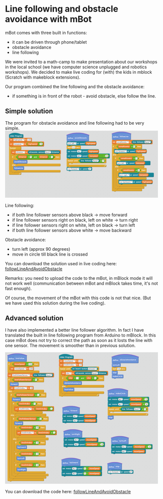 # Line following and obstacle avoidance with mBot

mBot comes with three built in functions:
- it can be driven through phone/tablet
- obstacle avoidance
- line following

We were invited to a math-camp to make presentation about our workshops in the local school (we have computer science unplugged and robotics workshops).
We decided to make live coding for (with) the kids in mblock (Scratch with makeblock extensions).

Our program combined the line following and the obstacle avoidance:
- if something is in front of the robot - avoid obstacle, else follow the line.

## Simple solution

The program for obstacle avoidance and line following had to be very simple.
![solution](https://github.com/makerobot/mBot/blob/master/followLineAndAvoidObstacle/img/followLine.png)

Line following:
- if both line follower sensors above black -> move forward
- if line follower sensors right on black, left on white -> turn right
- if line follower sensors right on white, left on black -> turn left
- if both line follower sensors above white -> move backward

Obstacle avoidance:
- turn left (approx 90 degrees)
- move in circle till black line is crossed

You can download the solution used in live coding here: [followLineAndAvoidObstacle](https://github.com/makerobot/mBot/blob/master/followLineAndAvoidObstacle/followLineAndAvoidObstacle.sb2)

Remarks: you need to upload the code to the mBot, in mBlock mode it will not work well (communication between mBot and mBlock takes time, it's not fast enough).

Of course, the movement of the mBot with this code is not that nice. (But we have used this solution during the live coding).

## Advanced solution

I have also implemented a better line follower algorithm.
In fact I have translated the built in line following program from Arduino to mBlock.
In this case mBot does not try to correct the path as soon as it losts the line with one sensor.
The movement is smoother than in previous solution.

![better line following solution](https://github.com/makerobot/mBot/blob/master/followLineAndAvoidObstacle/img/followLine2.png)

You can download the code here: [followLineAndAvoidObstacle](https://github.com/makerobot/mBot/blob/master/followLineAndAvoidObstacle/followLineAndAvoidObstacleAdvanced.sb2)











